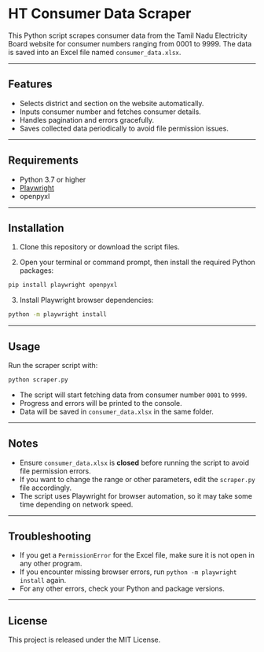 # HT Consumer Data Scraper

This Python script scrapes consumer data from the Tamil Nadu Electricity Board website for consumer numbers ranging from 0001 to 9999. The data is saved into an Excel file named `consumer_data.xlsx`.

---

## Features

- Selects district and section on the website automatically.
- Inputs consumer number and fetches consumer details.
- Handles pagination and errors gracefully.
- Saves collected data periodically to avoid file permission issues.

---

## Requirements

- Python 3.7 or higher
- [Playwright](https://playwright.dev/python/)
- openpyxl

---

## Installation

1. Clone this repository or download the script files.

2. Open your terminal or command prompt, then install the required Python packages:

```bash
pip install playwright openpyxl
````

3. Install Playwright browser dependencies:

```bash
python -m playwright install
```

---

## Usage

Run the scraper script with:

```bash
python scraper.py
```

* The script will start fetching data from consumer number `0001` to `9999`.
* Progress and errors will be printed to the console.
* Data will be saved in `consumer_data.xlsx` in the same folder.

---

## Notes

* Ensure `consumer_data.xlsx` is **closed** before running the script to avoid file permission errors.
* If you want to change the range or other parameters, edit the `scraper.py` file accordingly.
* The script uses Playwright for browser automation, so it may take some time depending on network speed.

---

## Troubleshooting

* If you get a `PermissionError` for the Excel file, make sure it is not open in any other program.
* If you encounter missing browser errors, run `python -m playwright install` again.
* For any other errors, check your Python and package versions.

---

## License

This project is released under the MIT License.


